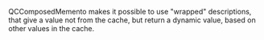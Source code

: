 QCComposedMemento makes it possible to use "wrapped" descriptions, that give a value not from the cache, but return a dynamic value, based on other values in the cache.